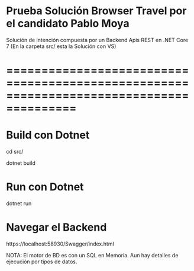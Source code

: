 # Prueba Solución Browser Travel por el candidato Pablo Moya

Solución de intención compuesta por un Backend Apis REST en .NET Core 7 (En la carpeta src/ esta la Solución con VS)

# ========================================================================================

# Build con Dotnet

cd src/

dotnet build

# Run con Dotnet

dotnet run

# Navegar el Backend

https://localhost:58930/Swagger/index.html


NOTA: El motor de BD es con un SQL en Memoria. Aun hay detalles de ejecución por tipos de datos.
